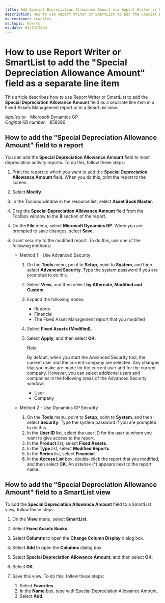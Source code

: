 ```yaml
---
title: Add Special Depreciation Allowance Amount via Report Writer or SmartList
description: How to use Report Writer or SmartList to add the Special Depreciation Allowance Amount field as a separate line item in Microsoft Dynamics GP.
ms.reviewer: ryanklev
ms.topic: how-to
ms.date: 03/13/2024
---
```

# How to use Report Writer or SmartList to add the "Special Depreciation Allowance Amount" field as a separate line item

This article describes how to use Report Writer or SmartList to add the **Special Depreciation Allowance Amount** field as a separate line item in a Fixed Assets Management report or in a SmartList view.

_Applies to:_ &nbsp; Microsoft Dynamics GP  
_Original KB number:_ &nbsp; 858296

## How to add the "Special Depreciation Allowance Amount" field to a report

You can add the **Special Depreciation Allowance Amount** field to most depreciation activity reports. To do this, follow these steps:

1. Print the report to which you want to add the **Special Depreciation Allowance Amount** field. When you do this, print the report to the screen.
2. Select **Modify**.
3. In the Toolbox window in the resource list, select **Asset Book Master**.
4. Drag the **Special Depreciation Allowance Amount** field from the Toolbox window to the **B** section of the report.
5. On the **File** menu, select **Microsoft Dynamics GP**. When you are prompted to save changes, select **Save**.
6. Grant security to the modified report. To do this, use one of the following methods:

    - Method 1 - Use Advanced Security

      1. On the **Tools** menu, point to **Setup**, point to **System**, and then select **Advanced Security**. Type the system password if you are prompted to do this.
      2. Select **View**, and then select **by Alternate, Modified and Custom**.
      3. Expand the following nodes:

         - Reports
         - Financial
         - The Fixed Asset Management report that you modified

      4. Select **Fixed Assets (Modified)**.
      5. Select **Apply**, and then select **OK**.

         > [!NOTE]
         > By default, when you start the Advanced Security tool, the current user and the current company are selected. Any changes that you make are made for the current user and for the current company. However, you can select additional users and companies in the following areas of the Advanced Security window:
         >
         > - User
         > - Company

    - Method 2 - Use Dynamics GP Security

      1. On the **Tools** menu, point to **Setup**, point to **System**, and then select **Security**. Type the system password if you are prompted to do this.
      2. In the **User ID** list, select the user ID for the user to whom you want to give access to the report.
      3. In the **Product** list, select **Fixed Assets**.
      4. In the **Type** list, select **Modified Reports**.
      5. In the **Series** list, select **Financial**.
      6. In the **Access List** box, double-click the report that you modified, and then select **OK**. An asterisk (*) appears next to the report name.

## How to add the "Special Depreciation Allowance Amount" field to a SmartList view

To add the **Special Depreciation Allowance Amount** field to a SmartList view, follow these steps:

1. On the **View** menu, select **SmartList**.
2. Select **Fixed Assets Books**.
3. Select **Columns** to open the **Change Column Display** dialog box.
4. Select **Add** to open the **Columns** dialog box.
5. Select **Special Depreciation Allowance Amount**, and then select **OK**.
6. Select **OK**.
7. Save this view. To do this, follow these steps:

    1. Select **Favorites**.
    2. In the **Name** box, type with Special Depreciation Allowance Amount.
    3. Select **Add**.

